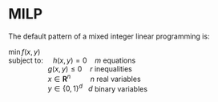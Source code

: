 # MILP

The default pattern of a mixed integer linear programming is:  
  
$\min f(x, y)$  
subject to: $~~~~ h(x, y) = 0 ~~~~ m$ equations    
$~~~~~~~~~~~~~~~~~~~~ g(x, y)\leq 0 ~~~~ r$ inequalities  
$~~~~~~~~~~~~~~~~~~~~ x \in \mathbf{R}^n ~~~~~~~~~~ n$ real variables  
$~~~~~~~~~~~~~~~~~~~~ y \in \left\lbrace 0, 1\right\rbrace^d ~~~ d$ binary variables
